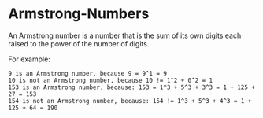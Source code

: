 # Armstrong-Numbers

An Armstrong number is a number that is the sum of its own digits each raised to the power of the number of digits.

For example:

    9 is an Armstrong number, because 9 = 9^1 = 9
    10 is not an Armstrong number, because 10 != 1^2 + 0^2 = 1
    153 is an Armstrong number, because: 153 = 1^3 + 5^3 + 3^3 = 1 + 125 + 27 = 153
    154 is not an Armstrong number, because: 154 != 1^3 + 5^3 + 4^3 = 1 + 125 + 64 = 190

